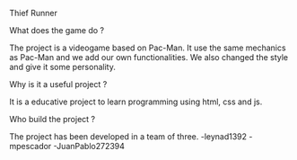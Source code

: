 Thief Runner

What does the game do ?

The project is a videogame based on Pac-Man. It use the same mechanics as Pac-Man and we add our own functionalities. We also changed the style and give it some personality.

Why is it a useful project ?

It is a educative project to learn programming using html, css and js.

Who build the project ?

The project has been developed in a team of three. 
-leynad1392
-mpescador
-JuanPablo272394
